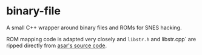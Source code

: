 # binary-file

A small C++ wrapper around binary files and ROMs for SNES hacking.

ROM mapping code is adapted very closely and `libstr.h` and libstr.cpp` are ripped directly from [asar's source code](https://github.com/RPGHacker/asar).
